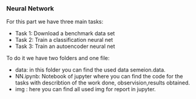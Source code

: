 ### Neural Network

For this part we have three main tasks:

 - Task 1: Download a benchmark data set
 - Task 2: Train a classification neural net	
 - Task 3: Train an autoencoder neural net

To do it we have two folders and one file:
        
 - data: in this folder you can find the used data semeion.data.
 - NN.ipynb:  Notebook of jupyter where you can find the code for the tasks with describtion of the work done, observision,results obtained.
 - img : here you can find all used  img for report in jupyter.
